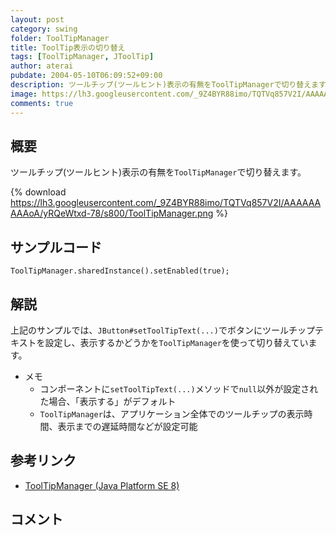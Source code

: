 ```yaml
---
layout: post
category: swing
folder: ToolTipManager
title: ToolTip表示の切り替え
tags: [ToolTipManager, JToolTip]
author: aterai
pubdate: 2004-05-10T06:09:52+09:00
description: ツールチップ(ツールヒント)表示の有無をToolTipManagerで切り替えます。
image: https://lh3.googleusercontent.com/_9Z4BYR88imo/TQTVq857V2I/AAAAAAAAAoA/yRQeWtxd-78/s800/ToolTipManager.png
comments: true
---
```

## 概要
ツールチップ(ツールヒント)表示の有無を`ToolTipManager`で切り替えます。

{% download https://lh3.googleusercontent.com/_9Z4BYR88imo/TQTVq857V2I/AAAAAAAAAoA/yRQeWtxd-78/s800/ToolTipManager.png %}

## サンプルコード
<pre class="prettyprint"><code>ToolTipManager.sharedInstance().setEnabled(true);
</code></pre>

## 解説
上記のサンプルでは、`JButton#setToolTipText(...)`でボタンにツールチップテキストを設定し、表示するかどうかを`ToolTipManager`を使って切り替えています。

- メモ
    - コンポーネントに`setToolTipText(...)`メソッドで`null`以外が設定された場合、「表示する」がデフォルト
    - `ToolTipManager`は、アプリケーション全体でのツールチップの表示時間、表示までの遅延時間などが設定可能

<!-- dummy comment line for breaking list -->

## 参考リンク
- [ToolTipManager (Java Platform SE 8)](https://docs.oracle.com/javase/jp/8/docs/api/javax/swing/ToolTipManager.html)

<!-- dummy comment line for breaking list -->

## コメント
